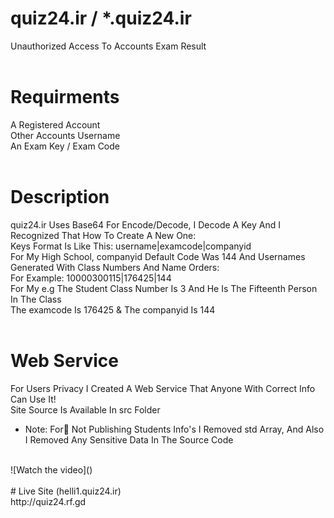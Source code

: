 # quiz24.ir / *.quiz24.ir
Unauthorized Access To Accounts Exam Result
<br><br>
# Requirments
A Registered Account
<br>
Other Accounts Username
<br>
An Exam Key / Exam Code
<br><br>
# Description
quiz24.ir Uses Base64 For Encode/Decode, I Decode A Key And I Recognized That How To Create A New One:
<br>
Keys Format Is Like This: username|examcode|companyid
<br>
For My High School, companyid Default Code Was 144 And Usernames Generated With Class Numbers And Name Orders:
<br>
For Example: 10000300115|176425|144
<br>
For My e.g The Student Class Number Is 3 And He Is The Fifteenth Person In The Class
<br>
The examcode Is 176425 & The companyid Is 144
<br><br>
# Web Service
For Users Privacy I Created A Web Service That Anyone With Correct Info Can Use It!
<br>
Site Source Is Available In src Folder
<br>
* Note: For ٔNot Publishing Students Info's I Removed std Array, And Also I Removed Any Sensitive Data In The Source Code
<br>
![Watch the video]()
<br><br>
# Live Site (helli1.quiz24.ir)
<br>
http://quiz24.rf.gd
